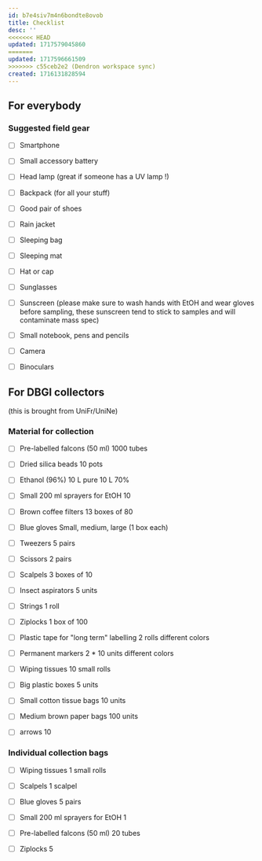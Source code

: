 ```yaml
---
id: b7e4siv7m4n6bondte8ovob
title: Checklist
desc: ''
<<<<<<< HEAD
updated: 1717579045860
=======
updated: 1717596661509
>>>>>>> c55ceb2e2 (Dendron workspace sync)
created: 1716131828594
---
```



## For everybody

### Suggested field gear

- [ ] Smartphone
- [ ] Small accessory battery
- [ ] Head lamp (great if someone has a UV lamp !)
- [ ] Backpack (for all your stuff)
- [ ] Good pair of shoes
- [ ] Rain jacket
- [ ] Sleeping bag
- [ ] Sleeping mat
- [ ] Hat or cap
- [ ] Sunglasses
- [ ] Sunscreen (please make sure to wash hands with EtOH and wear gloves before sampling, these sunscreen tend to stick to samples and will contaminate mass spec)
- [ ] Small notebook, pens and pencils
- [ ] Camera
- [ ] Binoculars



## For DBGI collectors

(this is brought from UniFr/UniNe)

### Material for collection

- [ ] Pre-labelled falcons (50 ml)
1000 tubes
- [ ] Dried silica beads
10 pots
- [ ] Ethanol (96%)
10 L pure
10 L 70%
- [ ] Small 200 ml sprayers for EtOH
10
- [ ] Brown coffee filters
13 boxes of 80
- [ ] Blue gloves
Small, medium, large (1 box each)
- [ ] Tweezers
5 pairs
- [ ] Scissors
2 pairs
- [ ] Scalpels
3 boxes of 10
- [ ] Insect aspirators
5 units
- [ ] Strings
1 roll
- [ ] Ziplocks
1 box of 100
- [ ] Plastic tape for "long term" labelling
2 rolls different colors
- [ ] Permanent markers
2 * 10 units different colors
- [ ] Wiping tissues
10 small rolls
- [ ] Big plastic boxes
5 units
- [ ] Small cotton tissue bags
10 units
- [ ] Medium brown paper bags
100 units
- [ ] arrows 10


### Individual collection bags

- [ ] Wiping tissues
1 small rolls
- [ ] Scalpels
1 scalpel
- [ ] Blue gloves
5 pairs
- [ ] Small 200 ml sprayers for EtOH
1
- [ ] Pre-labelled falcons (50 ml)
20 tubes
- [ ] Ziplocks
5


